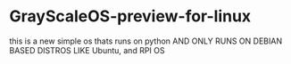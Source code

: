# GrayScaleOS-preview-for-linux
this is a new simple os thats runs on python AND ONLY RUNS ON DEBIAN BASED DISTROS LIKE Ubuntu, and RPI OS
